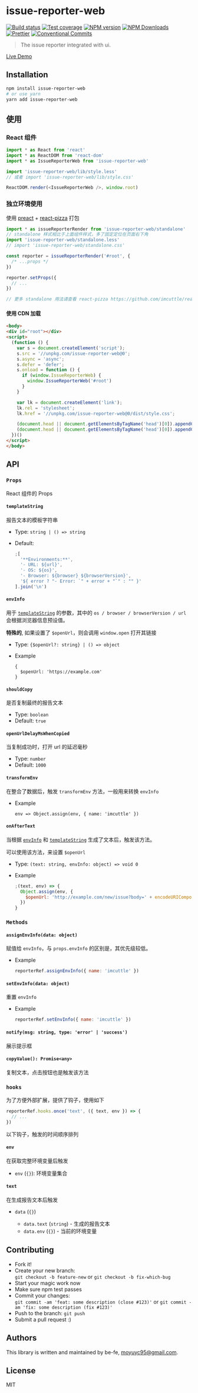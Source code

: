 # issue-reporter-web

[![Build status](https://img.shields.io/travis/be-fe/issue-reporter-web/master.svg?style=flat-square)](https://travis-ci.org/be-fe/issue-reporter-web)
[![Test coverage](https://img.shields.io/codecov/c/github/be-fe/issue-reporter-web.svg?style=flat-square)](https://codecov.io/github/be-fe/issue-reporter-web?branch=master)
[![NPM version](https://img.shields.io/npm/v/issue-reporter-web.svg?style=flat-square)](https://www.npmjs.com/package/issue-reporter-web)
[![NPM Downloads](https://img.shields.io/npm/dm/issue-reporter-web.svg?style=flat-square&maxAge=43200)](https://www.npmjs.com/package/issue-reporter-web)
[![Prettier](https://img.shields.io/badge/code_style-prettier-ff69b4.svg?style=flat-square)](https://prettier.io/)
[![Conventional Commits](https://img.shields.io/badge/Conventional%20Commits-1.0.0-yellow.svg?style=flat-square)](https://conventionalcommits.org)

> The issue reporter integrated with ui.

[Live Demo](http://eux.baidu.com/issue-reporter-web/)

## Installation

```bash
npm install issue-reporter-web
# or use yarn
yarn add issue-reporter-web
```

## 使用

### React 组件

```javascript
import * as React from 'react'
import * as ReactDOM from 'react-dom'
import * as IssueReporterWeb from 'issue-reporter-web'

import 'issue-reporter-web/lib/style.less'
// 或者 import 'issue-reporter-web/lib/style.css'

ReactDOM.render(<IssueReporterWeb />, window.root)
```

### 独立环境使用

使用 [preact](https://github.com/developit/preact) + [react-pizza](https://github.com/imcuttle/react-pizza) 打包

```javascript
import * as issueReporterRender from 'issue-reporter-web/standalone'
// standalone 样式相比于上面组件样式，多了固定定位在页面右下角
import 'issue-reporter-web/standalone.less'
// import 'issue-reporter-web/standalone.css'

const reporter = issueReporterRender('#root', {
  /* ...props */
})

reporter.setProps({
  // ...
})

// 更多 standalone 用法请查看 react-pizza https://github.com/imcuttle/react-pizza
```

#### 使用 CDN 加载

```html
<body>
<div id="root"></div>
<script>
  (function () {
    var s = document.createElement('script');
    s.src = '//unpkg.com/issue-reporter-web@0';
    s.async = 'async';
    s.defer = 'defer';
    s.onload = function () {
      if (window.IssueReporterWeb) {
        window.IssueReporterWeb('#root')
      }
    }

    var lk = document.createElement('link');
    lk.rel = 'stylesheet';
    lk.href = '//unpkg.com/issue-reporter-web@0/dist/style.css';

    (document.head || document.getElementsByTagName('head')[0]).appendChild(s);
    (document.head || document.getElementsByTagName('head')[0]).appendChild(lk);
  })()
</script>
</body>
```

## API

### `Props`

React 组件的 Props

#### `templateString`

报告文本的模板字符串

- Type: `string | () => string`
- Default:

  ```javascript
  ;[
    '**Environments:**',
    '- URL: ${url}',
    '- OS: ${os}',
    '- Browser: ${browser} ${browserVersion}',
    '${ error ? "- Error: `" + error + "`" : "" }'
  ].join('\n')
  ```

#### `envInfo`

用于 [`templateString`](#templatestring) 的参数，其中的 `os / browser / browserVersion / url` 会根据浏览器信息预设值。

**特殊的**, 如果设置了 `$openUrl`，则会调用 `window.open` 打开其链接

- Type: `{$openUrl?: string} | () => object`
- Example

  ```
  {
    $openUrl: 'https://example.com'
  }
  ```

#### `shouldCopy`

是否复制最终的报告文本

- Type: `boolean`
- Default: `true`

#### `openUrlDelayMsWhenCopied`

当复制成功时，打开 url 的延迟毫秒

- Type: `number`
- Default: `1000`

#### `transformEnv`

在整合了数据后，触发 `transformEnv` 方法，一般用来转换 `envInfo`

- Example
  ```
  env => Object.assign(env, { name: 'imcuttle' })
  ```

#### `onAfterText`

当根据 [`envInfo`](#envinfo) 和 [`templateString`](#templatestring) 生成了文本后，触发该方法。

可以使用该方法，来设置 `$openUrl`

- Type: `(text: string, envInfo: object) => void 0`

- Example
  ```javascript
  ;(text, env) => {
    Object.assign(env, {
      $openUrl: 'http://example.com/new/issue?body=' + encodeURIComponent(text)
    })
  }
  ```

### `Methods`

#### `assignEnvInfo(data: object)`

赋值给 `envInfo`，与 `props.envInfo` 的区别是，其优先级较低。

- Example
  ```javascript
  reporterRef.assignEnvInfo({ name: 'imcuttle' })
  ```

#### `setEnvInfo(data: object)`

重置 `envInfo`

- Example
  ```javascript
  reporterRef.setEnvInfo({ name: 'imcuttle' })
  ```

#### `notify(msg: string, type: 'error' | 'success')`

展示提示框

#### `copyValue(): Promise<any>`

复制文本，点击按钮也是触发该方法

### `hooks`

为了方便外部扩展，提供了钩子，使用如下

```javascript
reporterRef.hooks.once('text', ({ text, env }) => {
  // ...
})
```

以下钩子，触发的时间顺序排列

#### `env`

在获取完整环境变量后触发

- `env` (`{}`): 环境变量集合

#### `text`

在生成报告文本后触发

- `data` (`{}`)

  - `data.text` (`string`) - 生成的报告文本
  - `data.env` (`{}`) - 当前的环境变量

## Contributing

- Fork it!
- Create your new branch:  
  `git checkout -b feature-new` or `git checkout -b fix-which-bug`
- Start your magic work now
- Make sure npm test passes
- Commit your changes:  
  `git commit -am 'feat: some description (close #123)'` or `git commit -am 'fix: some description (fix #123)'`
- Push to the branch: `git push`
- Submit a pull request :)

## Authors

This library is written and maintained by be-fe, <a href="mailto:moyuyc95@gmail.com">moyuyc95@gmail.com</a>.

## License

MIT
